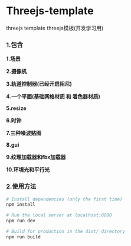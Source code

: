 # Threejs-template
threejs template 
threejs模板(开发学习用)

### 1.**包含**

**1.场景**

**2.摄像机**

**3.轨道控制器(已经开启阻尼)**

**4.一个平面(基础网格材质 和 着色器材质)**

**5.resize**

**6.时钟**

**7.三种噪波贴图**

**8.gui**

**9.纹理加载器和fbx加载器**

**10.环境光和平行光**

### 2.使用方法

```bash
# Install dependencies (only the first time)
npm install

# Run the local server at localhost:8080
npm run dev

# Build for production in the dist/ directory
npm run build
```


